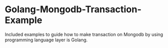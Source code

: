 # Golang-Mongodb-Transaction-Example
Included examples to guide how to make transaction on Mongodb by using programming language layer is Golang.
